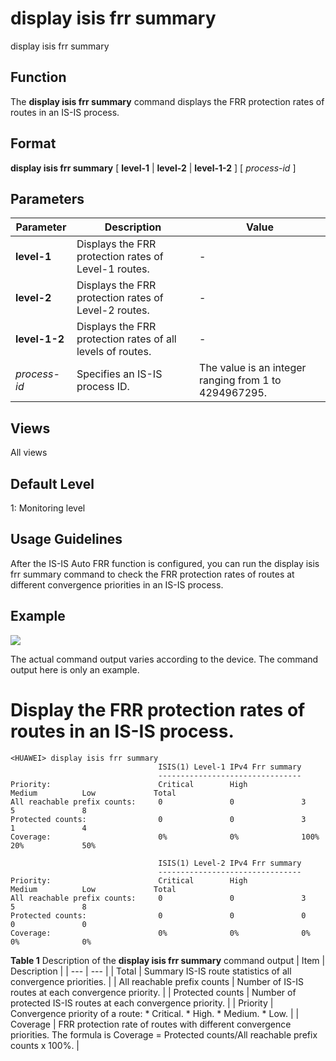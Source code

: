display isis frr summary
========================

display isis frr summary

Function
--------



The **display isis frr summary** command displays the FRR protection rates of routes in an IS-IS process.




Format
------

**display isis frr summary** [ **level-1** | **level-2** | **level-1-2** ] [ *process-id* ]


Parameters
----------

| Parameter | Description | Value |
| --- | --- | --- |
| **level-1** | Displays the FRR protection rates of Level-1 routes. | - |
| **level-2** | Displays the FRR protection rates of Level-2 routes. | - |
| **level-1-2** | Displays the FRR protection rates of all levels of routes. | - |
| *process-id* | Specifies an IS-IS process ID. | The value is an integer ranging from 1 to 4294967295. |



Views
-----

All views


Default Level
-------------

1: Monitoring level


Usage Guidelines
----------------

After the IS-IS Auto FRR function is configured, you can run the display isis frr summary command to check the FRR protection rates of routes at different convergence priorities in an IS-IS process.


Example
-------

![](../public_sys-resources/note_3.0-en-us.png) 

The actual command output varies according to the device. The command output here is only an example.


# Display the FRR protection rates of routes in an IS-IS process.
```
<HUAWEI> display isis frr summary
                                 ISIS(1) Level-1 IPv4 Frr summary
                                 --------------------------------
Priority:                        Critical        High            Medium          Low             Total           
All reachable prefix counts:     0               0               3               5               8                       
Protected counts:                0               0               3               1               4                  
Coverage:                        0%              0%              100%            20%             50%               

                                 ISIS(1) Level-2 IPv4 Frr summary
                                 --------------------------------
Priority:                        Critical        High            Medium          Low             Total           
All reachable prefix counts:     0               0               3               5               8                       
Protected counts:                0               0               0               0               0                  
Coverage:                        0%              0%              0%              0%              0%

```

**Table 1** Description of the **display isis frr summary** command output
| Item | Description |
| --- | --- |
| Total | Summary IS-IS route statistics of all convergence priorities. |
| All reachable prefix counts | Number of IS-IS routes at each convergence priority. |
| Protected counts | Number of protected IS-IS routes at each convergence priority. |
| Priority | Convergence priority of a route:   * Critical. * High. * Medium. * Low. |
| Coverage | FRR protection rate of routes with different convergence priorities. The formula is Coverage = Protected counts/All reachable prefix counts x 100%. |